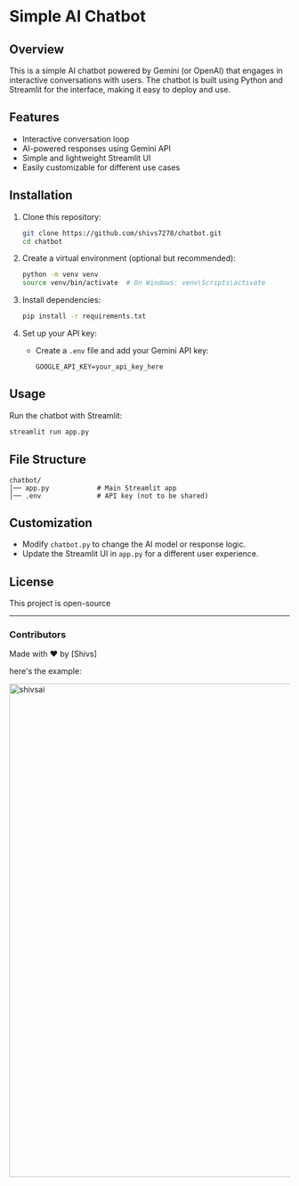 # Simple AI Chatbot

## Overview
This is a simple AI chatbot powered by Gemini (or OpenAI) that engages in interactive conversations with users. The chatbot is built using Python and Streamlit for the interface, making it easy to deploy and use.

## Features
- Interactive conversation loop
- AI-powered responses using Gemini API
- Simple and lightweight Streamlit UI
- Easily customizable for different use cases

## Installation

1. Clone this repository:
   ```bash
   git clone https://github.com/shivs7278/chatbot.git
   cd chatbot
   ```

2. Create a virtual environment (optional but recommended):
   ```bash
   python -m venv venv
   source venv/bin/activate  # On Windows: venv\Scripts\activate
   ```

3. Install dependencies:
   ```bash
   pip install -r requirements.txt
   ```

4. Set up your API key:
   - Create a `.env` file and add your Gemini API key:
     ```
     GOOGLE_API_KEY=your_api_key_here
     ```

## Usage

Run the chatbot with Streamlit:
```bash
streamlit run app.py
```

## File Structure
```
chatbot/
│── app.py            # Main Streamlit app
│── .env              # API key (not to be shared)
```

## Customization
- Modify `chatbot.py` to change the AI model or response logic.
- Update the Streamlit UI in `app.py` for a different user experience.

## License
This project is open-source

---
### Contributors
Made with ❤️ by [Shivs]

here's the example:

<img width="887" alt="shivsai" src="https://github.com/user-attachments/assets/c9c32dc7-80c2-4a10-835d-e70ccfa08b5c" />

